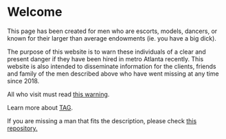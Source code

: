 # Welcome 

This page has been created for men who are escorts, models, dancers, or known for their larger than average endowments (ie. you have a big dick).

The purpose of this website is to warn these individuals of a clear and present  danger if they have been hired in metro Atlanta recently.  This website is also intended to disseminate information for the clients, friends and family of the men described above who have went missing at any time since 2018.

All who visit must read [this warning](https://github.com/TAGIsNoGame/TAG/blob/master/PHB33/EscortWarning.md). 

Learn more about [TAG](https://github.com/TAGIsNoGame/TAG).

If you are missing a man that fits the description, please check [this repository.](https://github.com/RentedMen/endangered) 
